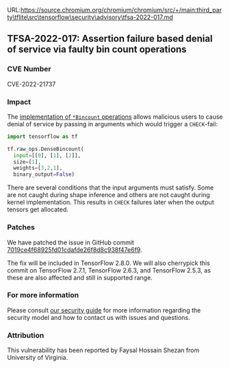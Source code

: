 URL:https://source.chromium.org/chromium/chromium/src/+/main:third_party\tflite\src\tensorflow\security\advisory\tfsa-2022-017.md
## TFSA-2022-017: Assertion failure based denial of service via faulty bin count operations

### CVE Number
CVE-2022-21737

### Impact
The [implementation of `*Bincount` operations](https://github.com/tensorflow/tensorflow/blob/5100e359aef5c8021f2e71c7b986420b85ce7b3d/tensorflow/core/kernels/bincount_op.cc) allows malicious users to cause denial of service by passing in arguments which would trigger a `CHECK`-fail:

```python
import tensorflow as tf

tf.raw_ops.DenseBincount(
  input=[[0], [1], [2]],
  size=[1],
  weights=[3,2,1],
  binary_output=False)
```

There are several conditions that the input arguments must satisfy. Some are not caught during shape inference and others are not caught during kernel implementation. This results in `CHECK` failures later when the output tensors get allocated.

### Patches
We have patched the issue in GitHub commit [7019ce4f68925fd01cdafde26f8d8c938f47e6f9](https://github.com/tensorflow/tensorflow/commit/7019ce4f68925fd01cdafde26f8d8c938f47e6f9).

The fix will be included in TensorFlow 2.8.0. We will also cherrypick this commit on TensorFlow 2.7.1, TensorFlow 2.6.3, and TensorFlow 2.5.3, as these are also affected and still in supported range.

### For more information
Please consult [our security guide](https://github.com/tensorflow/tensorflow/blob/master/SECURITY.md) for more information regarding the security model and how to contact us with issues and questions.

### Attribution
This vulnerability has been reported by Faysal Hossain Shezan from University of Virginia.
